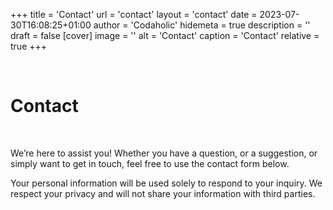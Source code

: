 +++
title = 'Contact'
url = 'contact'
layout = 'contact'
date = 2023-07-30T16:08:25+01:00
author = 'Codaholic'
hidemeta = true
description = ''
draft = false
[cover]
image = ''
alt = 'Contact'
caption = 'Contact'
relative = true
+++

<br/>

# Contact

<br/>

We’re here to assist you! Whether you have a question, or a suggestion, or simply want to get in touch, feel free to use the contact form below.
<br/>

Your personal information will be used solely to respond to your inquiry. We respect your privacy and will not share your information with third parties.
<br/>
